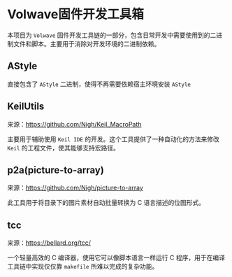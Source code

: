 # Volwave固件开发工具箱

本项目为 `Volwave` 固件开发工具链的一部分，包含日常开发中需要使用到的二进制文件和脚本。主要用于消除对开发环境的二进制依赖。

## AStyle

直接包含了 `AStyle` 二进制，使得不再需要依赖宿主环境安装 `AStyle`

## KeilUtils

来源：https://github.com/Nigh/Keil_MacroPath

主要用于辅助使用 `Keil IDE` 的开发。这个工具提供了一种自动化的方法来修改 `Keil` 的工程文件，使其能够支持宏路径。

## p2a(picture-to-array)

来源：https://github.com/Nigh/picture-to-array

此工具用于将目录下的图片素材自动批量转换为 C 语言描述的位图形式。

## tcc

来源：https://bellard.org/tcc/

一个轻量高效的 C 编译器，使用它可以像脚本语言一样运行 C 程序，用于在编译工具链中实现仅仅靠 `makefile` 所难以完成的复杂功能。

